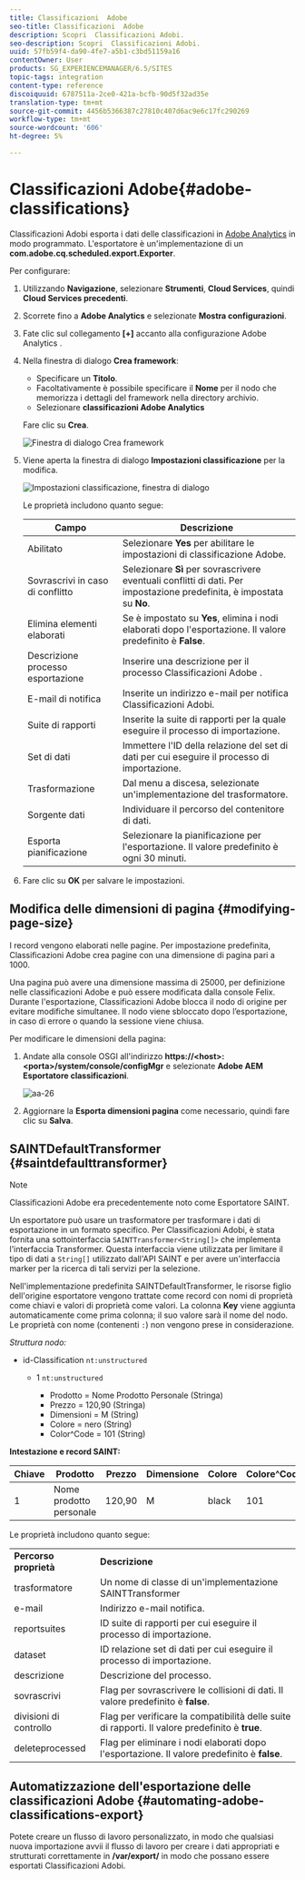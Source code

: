 ```yaml
---
title: Classificazioni  Adobe
seo-title: Classificazioni  Adobe
description: Scopri  Classificazioni Adobi.
seo-description: Scopri  Classificazioni Adobi.
uuid: 57fb59f4-da90-4fe7-a5b1-c3bd51159a16
contentOwner: User
products: SG_EXPERIENCEMANAGER/6.5/SITES
topic-tags: integration
content-type: reference
discoiquuid: 6787511a-2ce0-421a-bcfb-90d5f32ad35e
translation-type: tm+mt
source-git-commit: 4456b5366387c27810c407d6ac9e6c17fc290269
workflow-type: tm+mt
source-wordcount: '606'
ht-degree: 5%

---
```



# Classificazioni  Adobe{#adobe-classifications}

 Classificazioni Adobi esporta i dati delle classificazioni in [ Adobe Analytics](/help/sites-administering/adobeanalytics.md) in modo programmato. L&#39;esportatore è un&#39;implementazione di un **com.adobe.cq.scheduled.export.Exporter**.

Per configurare:

1. Utilizzando **Navigazione**, selezionare **Strumenti**, **Cloud Services**, quindi **Cloud Services precedenti**.
1. Scorrete fino a **Adobe Analytics** e selezionate **Mostra configurazioni**.
1. Fate clic sul collegamento **[+]** accanto alla configurazione Adobe Analytics .

1. Nella finestra di dialogo **Crea framework**:

   * Specificare un **Titolo**.
   * Facoltativamente è possibile specificare il **Nome** per il nodo che memorizza i dettagli del framework nella directory archivio.
   * Selezionare **classificazioni Adobe Analytics**

   Fare clic su **Crea**.

   ![Finestra di dialogo Crea framework](assets/aa-25.png)

1. Viene aperta la finestra di dialogo **Impostazioni classificazione** per la modifica.

   ![Impostazioni classificazione, finestra di dialogo](assets/aa-classifications-settings.png)

   Le proprietà includono quanto segue:

   | **Campo** | **Descrizione** |
   |---|---|
   | Abilitato | Selezionare **Yes** per abilitare le impostazioni di classificazione  Adobe. |
   | Sovrascrivi in caso di conflitto | Selezionare **Sì** per sovrascrivere eventuali conflitti di dati. Per impostazione predefinita, è impostata su **No**. |
   | Elimina elementi elaborati | Se è impostato su **Yes**, elimina i nodi elaborati dopo l&#39;esportazione. Il valore predefinito è **False**. |
   | Descrizione processo esportazione | Inserire una descrizione per il processo Classificazioni Adobe . |
   | E-mail di notifica | Inserite un indirizzo e-mail per  notifica Classificazioni Adobi. |
   | Suite di rapporti | Inserite la suite di rapporti per la quale eseguire il processo di importazione. |
   | Set di dati | Immettere l&#39;ID della relazione del set di dati per cui eseguire il processo di importazione. |
   | Trasformazione | Dal menu a discesa, selezionate un&#39;implementazione del trasformatore. |
   | Sorgente dati | Individuare il percorso del contenitore di dati. |
   | Esporta pianificazione | Selezionare la pianificazione per l&#39;esportazione. Il valore predefinito è ogni 30 minuti. |

1. Fare clic su **OK** per salvare le impostazioni.

## Modifica delle dimensioni di pagina {#modifying-page-size}

I record vengono elaborati nelle pagine. Per impostazione predefinita,  Classificazioni Adobe crea pagine con una dimensione di pagina pari a 1000.

Una pagina può avere una dimensione massima di 25000, per definizione nelle classificazioni  Adobe e può essere modificata dalla console Felix. Durante l&#39;esportazione,  Classificazioni Adobe blocca il nodo di origine per evitare modifiche simultanee. Il nodo viene sbloccato dopo l’esportazione, in caso di errore o quando la sessione viene chiusa.

Per modificare le dimensioni della pagina:

1. Andate alla console OSGI all&#39;indirizzo **https://&lt;host>:&lt;porta>/system/console/configMgr** e selezionate **Adobe AEM Esportatore classificazioni**.

   ![aa-26](assets/aa-26.png)

1. Aggiornare la **Esporta dimensioni pagina** come necessario, quindi fare clic su **Salva**.

## SAINTDefaultTransformer {#saintdefaulttransformer}

>[!NOTE]
>
> Classificazioni Adobe era precedentemente noto come Esportatore SAINT.

Un esportatore può usare un trasformatore per trasformare i dati di esportazione in un formato specifico. Per  Classificazioni Adobi, è stata fornita una sottointerfaccia `SAINTTransformer<String[]>` che implementa l&#39;interfaccia Transformer. Questa interfaccia viene utilizzata per limitare il tipo di dati a `String[]` utilizzato dall&#39;API SAINT e per avere un&#39;interfaccia marker per la ricerca di tali servizi per la selezione.

Nell&#39;implementazione predefinita SAINTDefaultTransformer, le risorse figlio dell&#39;origine esportatore vengono trattate come record con nomi di proprietà come chiavi e valori di proprietà come valori. La colonna **Key** viene aggiunta automaticamente come prima colonna; il suo valore sarà il nome del nodo. Le proprietà con nome (contenenti `:`) non vengono prese in considerazione.

*Struttura nodo:*

* id-Classification `nt:unstructured`

   * 1 `nt:unstructured`

      * Prodotto = Nome Prodotto Personale (Stringa)
      * Prezzo = 120,90 (Stringa)
      * Dimensioni = M (String)
      * Colore = nero (String)
      * Color^Code = 101 (String)

**Intestazione e record SAINT:**

| **Chiave** | **Prodotto** | **Prezzo** | **Dimensione** | **Colore** | **Colore^Code** |
|---|---|---|---|---|---|
| 1 | Nome prodotto personale | 120,90 | M | black | 101 |

Le proprietà includono quanto segue:

<table>
 <tbody>
  <tr>
   <td><strong>Percorso proprietà</strong></td>
   <td><strong>Descrizione</strong></td>
  </tr>
  <tr>
   <td>trasformatore</td>
   <td>Un nome di classe di un'implementazione SAINTTransformer</td>
  </tr>
  <tr>
   <td>e-mail</td>
   <td>Indirizzo e-mail notifica.</td>
  </tr>
  <tr>
   <td>reportsuites</td>
   <td>ID suite di rapporti per cui eseguire il processo di importazione. </td>
  </tr>
  <tr>
   <td>dataset</td>
   <td>ID relazione set di dati per cui eseguire il processo di importazione. </td>
  </tr>
  <tr>
   <td>descrizione</td>
   <td>Descrizione del processo. <br /> </td>
  </tr>
  <tr>
   <td>sovrascrivi</td>
   <td>Flag per sovrascrivere le collisioni di dati. Il valore predefinito è <strong>false</strong>.</td>
  </tr>
  <tr>
   <td>divisioni di controllo</td>
   <td>Flag per verificare la compatibilità delle suite di rapporti. Il valore predefinito è <strong>true</strong>.</td>
  </tr>
  <tr>
   <td>deleteprocessed</td>
   <td>Flag per eliminare i nodi elaborati dopo l'esportazione. Il valore predefinito è <strong>false</strong>.</td>
  </tr>
 </tbody>
</table>

## Automatizzazione dell&#39;esportazione delle classificazioni  Adobe {#automating-adobe-classifications-export}

Potete creare un flusso di lavoro personalizzato, in modo che qualsiasi nuova importazione avvii il flusso di lavoro per creare i dati appropriati e strutturati correttamente in **/var/export/** in modo che possano essere esportati  Classificazioni Adobi.
